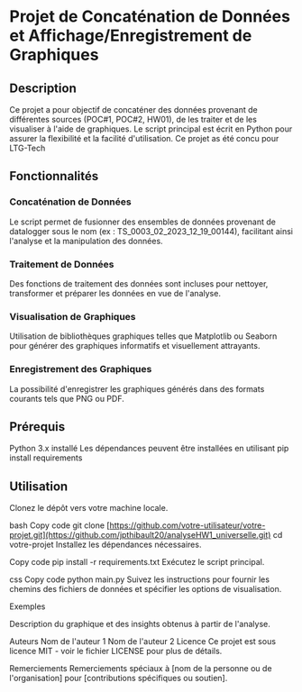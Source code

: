 # Projet de Concaténation de Données et Affichage/Enregistrement de Graphiques
## Description
Ce projet a pour objectif de concaténer des données provenant de différentes sources (POC#1, POC#2, HW01), de les traiter et de les visualiser à l'aide de graphiques. Le script principal est écrit en Python pour assurer la flexibilité et la facilité d'utilisation.
Ce projet as été concu pour LTG-Tech

## Fonctionnalités
### Concaténation de Données 
Le script permet de fusionner des ensembles de données provenant de datalogger sous le nom (ex : TS_0003_02_2023_12_19_00144), facilitant ainsi l'analyse et la manipulation des données.

### Traitement de Données 
Des fonctions de traitement des données sont incluses pour nettoyer, transformer et préparer les données en vue de l'analyse.

### Visualisation de Graphiques 
Utilisation de bibliothèques graphiques telles que Matplotlib ou Seaborn pour générer des graphiques informatifs et visuellement attrayants.

### Enregistrement des Graphiques 
La possibilité d'enregistrer les graphiques générés dans des formats courants tels que PNG ou PDF.

## Prérequis
Python 3.x installé
Les dépendances peuvent être installées en utilisant pip install requirements

## Utilisation
Clonez le dépôt vers votre machine locale.

bash
Copy code
git clone [https://github.com/votre-utilisateur/votre-projet.git](https://github.com/jpthibault20/analyseHW1_universelle.git)
cd votre-projet
Installez les dépendances nécessaires.

Copy code
pip install -r requirements.txt
Exécutez le script principal.

css
Copy code
python main.py
Suivez les instructions pour fournir les chemins des fichiers de données et spécifier les options de visualisation.

Exemples

Description du graphique et des insights obtenus à partir de l'analyse.

Auteurs
Nom de l'auteur 1
Nom de l'auteur 2
Licence
Ce projet est sous licence MIT - voir le fichier LICENSE pour plus de détails.

Remerciements
Remerciements spéciaux à [nom de la personne ou de l'organisation] pour [contributions spécifiques ou soutien].
